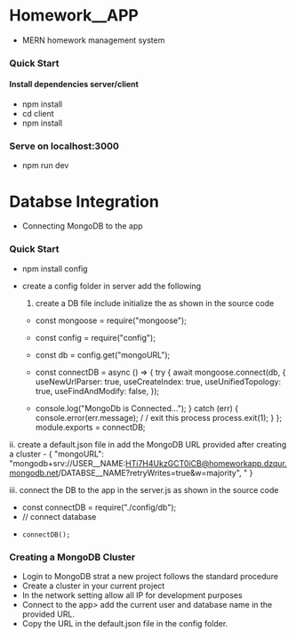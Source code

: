 # Homework__APP
- MERN homework management system


### Quick Start ###
 #### Install dependencies server/client ####
 * npm install
 * cd client
 * npm install

### Serve on localhost:3000 ###
 * npm run dev
 
# Databse Integration
- Connecting MongoDB to the app 


### Quick Start ###

 * npm install config
 * create a config folder in server add the following
 
   1. create a DB file include initialize the as shown in the source code
     - const mongoose = require("mongoose");
     -  const config = require("config");
     -  const db = config.get("mongoURL");
     -  const connectDB = async () => {
       try {
       await mongoose.connect(db, {
        useNewUrlParser: true,
        useCreateIndex: true,
        useUnifiedTopology: true,
        useFindAndModify: false,
      });

      - console.log("MongoDb is Connected...");
    }  catch (err) {
      console.error(err.message);
      / /    exit this process
      process.exit(1);
    }
   };
    module.exports = connectDB;

  ii. create a default.json file in add the MongoDB URL provided after creating a cluster
    - {
  "mongoURL": "mongodb+srv://USER__NAME:HTi7H4UkzGCT0iCB@homeworkapp.dzqur.mongodb.net/DATABSE__NAME?retryWrites=true&w=majority",
  "
}

iii. connect the DB to the app in the server.js as shown in the source code  

 - const connectDB = require("./config/db");
 - // connect database
-     connectDB();

### Creating a MongoDB Cluster ###
 * Login to MongoDB strat a new project follows the standard procedure
 * Create a cluster in your current project
 * In the network setting allow all IP for development purposes
 * Connect to the app> add the current user and database name in the provided URL.
 * Copy the URL in the default.json file in the config folder.
